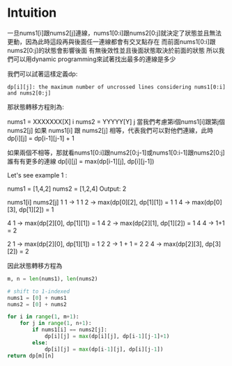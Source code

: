 # Intuition

一旦nums1[i]跟nums2[j]連線，nums1[0:i]跟nums2[0:j]就決定了狀態並且無法更動，因為此時這段再與後面任一連線都會有交叉點存在
而前面nums1[0:i]跟nums2[0:j]的狀態會影響後面
有無後效性並且後面狀態取決於前面的狀態
所以我們可以用dynamic programming來試著找出最多的連線是多少

我們可以試著這樣定義dp:

`dp[i][j]: the maximum number of uncrossed lines considering nums1[0:i] and nums2[0:j]`

那狀態轉移方程則為:

nums1 = XXXXXXX[X]
                i
nums2 = YYYYY[Y]
              j
當我們考慮第i個nums1[i]跟第j個nums2[j]
如果 nums1[i] 跟 nums2[j] 相等，代表我們可以對他們連線，此時
dp[i][j] = dp[i-1][j-1] + 1

如果兩個不相等，那就看nums1[0:i]跟nums2[0:j-1]或nums1[0:i-1]跟nums2[0:j]誰有有更多的連線
dp[i][j] = max(dp[i-1][j], dp[i][j-1])

Let's see example 1 :

nums1 = [1,4,2]
nums2 = [1,2,4]
Output: 2

nums1[i] nums2[j]
   1        1     -> 1
   1        2     -> max(dp[0][2], dp[1][1]) = 1
   1        4     -> max(dp[0][3], dp[1][2]) = 1

   4        1     -> max(dp[2][0], dp[1][1]) = 1
   4        2     -> max(dp[2][1], dp[1][2]) = 1
   4        4     -> 1+1 = 2

   2        1     -> max(dp[2][0], dp[1][1]) = 1
   2        2     -> 1 + 1 = 2
   2        4     -> max(dp[2][3], dp[3][2]) = 2

因此狀態轉移方程為

```py
m, n = len(nums1), len(nums2)

# shift to 1-indexed
nums1 = [0] + nums1
nums2 = [0] + nums2

for i in range(1, m+1):
    for j in range(1, n+1):
        if nums1[i] == nums2[j]:
            dp[i][j] = max(dp[i][j], dp[i-1][j-1]+1)
        else:
            dp[i][j] = max(dp[i-1][j], dp[i][j-1])
return dp[m][n]
```